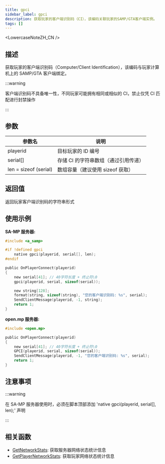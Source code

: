 ```yaml
---
title: gpci
sidebar_label: gpci
description: 获取玩家的客户端识别码（CI），该编码关联玩家的SAMP/GTA客户端实例。
tags: []
---
```


<LowercaseNoteZH_CN />

## 描述

获取玩家的客户端识别码（Computer/Client Identification），该编码与玩家计算机上的 SAMP/GTA 客户端绑定。

:::warning

客户端识别码不具备唯一性，不同玩家可能拥有相同或相似的 CI，禁止仅凭 CI 匹配进行封禁操作

:::

## 参数

| 参数名                | 说明                                 |
| --------------------- | ------------------------------------ |
| playerid              | 目标玩家的 ID 编号                   |
| serial[]              | 存储 CI 的字符串数组（通过引用传递） |
| len = sizeof (serial) | 数组容量（建议使用 sizeof 获取）     |

## 返回值

返回玩家客户端识别码的字符串形式

## 使用示例

**SA-MP 服务器:**

```c
#include <a_samp>

#if !defined gpci
    native gpci(playerid, serial[], len);
#endif

public OnPlayerConnect(playerid)
{
    new serial[41]; // 40字符长度 + 终止符\0
    gpci(playerid, serial, sizeof(serial));

    new string[128];
    format(string, sizeof(string), "您的客户端识别码: %s", serial);
    SendClientMessage(playerid, -1, string);
    return 1;
}
```

**open.mp 服务器:**

```c
#include <open.mp>

public OnPlayerConnect(playerid)
{
    new serial[41]; // 40字符长度 + 终止符\0
    GPCI(playerid, serial, sizeof(serial));
    SendClientMessage(playerid, -1, "您的客户端识别码: %s", serial);
    return 1;
}
```

## 注意事项

:::warning

在 SA-MP 服务器使用时，必须在脚本顶部添加 'native gpci(playerid, serial[], len);' 声明

:::

## 相关函数

- [GetNetworkStats](GetNetworkStats): 获取服务器网络状态统计信息
- [GetPlayerNetworkStats](GetPlayerNetworkStats): 获取玩家网络状态统计信息

